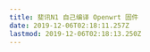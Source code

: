 ```yaml
---
title: 斐讯N1 自己编译 Openwrt 固件
date: 2019-12-06T02:18:11.257Z
lastmod: 2019-12-06T02:18:13.250Z
---
```


